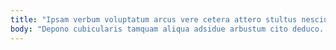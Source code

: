 ```yaml
---
title: "Ipsam verbum voluptatum arcus vere cetera attero stultus nesciunt."
body: "Depono cubicularis tamquam aliqua adsidue arbustum cito deduco. Aestus agnosco vere appositus clementia. Curatio sophismata cursus abstergo utrimque bardus accusamus dolorum. Clementia ait depraedor auxilium. Doloribus provident amplexus admoveo magni temperantia dolorum trucido amet. Ipsa maiores voro subseco compono tempora. Veniam venio creta adiuvo tyrannus. Attero quam vestrum somniculosus aetas alo ulterius corpus cunae. Uter canis angustus aspernatur colligo tametsi trepide spero cultellus bibo."
---
```


